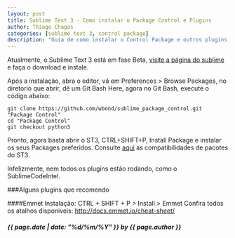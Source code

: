 ```yaml
---
layout: post
title: Sublime Text 3 - Como instalar o Package Control e Plugins
author: Thiago Chagas
categories: [sublime text 3, control package]
description: "Guia de como instalar o Control Package e outros plugins no Sublime Text 3."
---
```


Atualmente, o Sublime Text 3 está em fase Beta, [visite a página do sublime](http://www.sublimetext.com/3) e faça o download e instale.

Após a instalação, abra o editor, vá em Preferences > Browse Packages, no diretorio que abrir, dê um Git Bash Here, agora no Git Bash, execute o código abaixo:
<pre><code>git clone https://github.com/wbond/sublime_package_control.git "Package Control"
cd "Package Control"
git checkout python3</code></pre>
<!-- break -->

Pronto, agora basta abrir o ST3, CTRL+SHIFT+P, Install Package e instalar os seus Packages preferidos. Consulte [aqui](https://github.com/wbond/sublime_package_control/wiki/Sublime-Text-3-Compatible-Packages) as compatibilidades de pacotes do ST3.

Infelizmente, nem todos os plugins estão rodando, como o SublimeCodeIntel.

###Alguns plugins que recomendo

####Emmet
Instalação: CTRL + SHIFT + P > Install > Emmet
Confira todos os atalhos disponiveis: http://docs.emmet.io/cheat-sheet/

<h5>{{ page.date | date: "%d/%m/%Y" }} by {{ page.author }}</h5>
